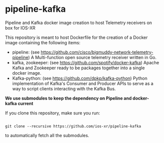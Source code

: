 # pipeline-kafka
Pipeline and Kafka docker image creation to host Telemetry receivers on box for IOS-XR

This repository is meant to host Dockerfile for the creation of a Docker image containing the following items:  

*  pipeline: (see <https://github.com/cisco/bigmuddy-network-telemetry-pipeline>) A Multi-function open source telemetry receiver written in Go.
*  kafka, zookeeper: (see <https://github.com/spotify/docker-kafka>) Apache Kafka and Zookeeper ready to be packages together into a single docker image.
*  Kafka-python: (see <https://github.com/dpkp/kafka-python>) Python implementation of Kafka's Consumer and Producer APIs to serve as a way to script clients interacting with the Kafka Bus.  

**We use submodules to keep the dependency on Pipeline and docker-kafka current**  
  
  
If you clone this repository, make sure you run:  

```shell

git clone --recursive https://github.com/ios-xr/pipeline-kafka

```

to automatically fetch all the submodules. 

